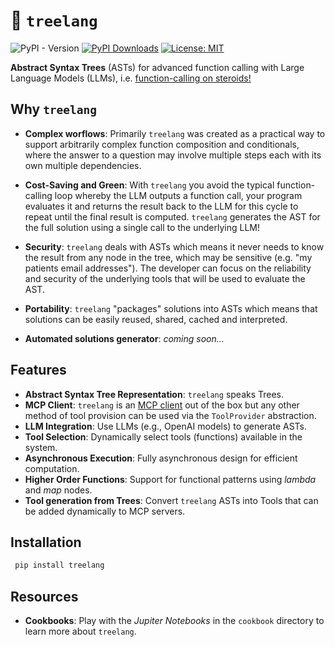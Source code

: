 # 🌲 `treelang`
![PyPI - Version](https://img.shields.io/pypi/v/treelang?label=pypi%20package&color=green)
[![PyPI Downloads](https://static.pepy.tech/badge/treelang)](https://pepy.tech/projects/treelang)
[![License: MIT](https://img.shields.io/badge/License-MIT-yellow.svg)](https://opensource.org/licenses/MIT)

**Abstract Syntax Trees** (ASTs) for advanced function calling with Large Language Models (LLMs), i.e. <ins>function-calling on steroids!</ins>


## Why `treelang`

- **Complex worflows**: Primarily `treelang` was created as a practical way to support arbitrarily complex function composition and conditionals, where the answer to a question may involve multiple steps each with its own multiple dependencies. 

- **Cost-Saving and Green**: With `treelang` you avoid the typical function-calling loop whereby the LLM outputs a function call, your program evaluates it and returns the result back to the LLM for this cycle to repeat until the final result is computed. `treelang` generates the AST for the full solution using a single call to the underlying LLM!

- **Security**: `treelang` deals with ASTs which means it never needs to know the result from any node in the tree, which may be sensitive (e.g. "my patients email addresses"). The developer can focus on the reliability and security of the underlying tools that will be used to evaluate the AST. 

- **Portability**: `treelang` "packages" solutions into ASTs which means that solutions can be easily reused, shared, cached and interpreted.

- **Automated solutions generator**: *coming soon...*


## Features

- **Abstract Syntax Tree Representation**: `treelang` speaks Trees.
- **MCP Client**: `treelang` is an [MCP client](https://modelcontextprotocol.io/introduction) out of the box but any other method of tool provision can be used via the `ToolProvider` abstraction.
- **LLM Integration**: Use LLMs (e.g., OpenAI models) to generate ASTs.
- **Tool Selection**: Dynamically select tools (functions) available in the system.
- **Asynchronous Execution**: Fully asynchronous design for efficient computation.
- **Higher Order Functions**: Support for functional patterns using *lambda* and *map* nodes.
- **Tool generation from Trees**: Convert `treelang` ASTs into Tools that can be added dynamically to MCP servers.

## Installation

  ```bash
   pip install treelang
  ```


## Resources

- **Cookbooks**: Play with the *Jupiter Notebooks* in the `cookbook` directory to learn more about `treelang`.  
